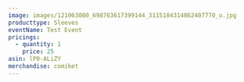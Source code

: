 ```yaml
---
image: images/121063080_698763617399144_3115184314862407770_o.jpg
producttype: Sleeves
eventName: Test Event
pricings:
  - quantity: 1
    price: 25
asin: lP0-ALiZY
merchandise: comiket
---
```

